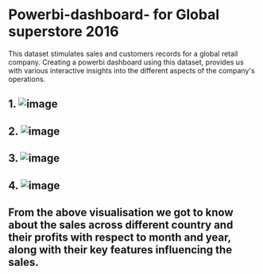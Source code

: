 # Powerbi-dashboard- for Global superstore 2016
This dataset stimulates sales and customers records for a global retail company. Creating a powerbi dashboard using this dataset, provides us with various interactive insights into the different aspects of the company's operations.
## 1. ![image](https://github.com/sshreyaa05/Powerbi-dashboard-/assets/132264752/c7cc67d3-b8bf-4942-a304-279f04fe7924)
## 2. ![image](https://github.com/sshreyaa05/Powerbi-dashboard-/assets/132264752/561a5041-3d6f-4734-a23a-1115192e7086)
## 3. ![image](https://github.com/sshreyaa05/Powerbi-dashboard-/assets/132264752/8028f8f2-34b4-4a48-8c58-8c3fa35603bb)
## 4. ![image](https://github.com/sshreyaa05/Powerbi-dashboard-/assets/132264752/baaa3145-d77e-4a62-84fc-eeef7a43b86d)
## From the above visualisation we got to know about the sales across different country and their profits with respect to month and year, along with their key features influencing the sales.



